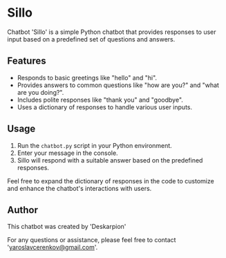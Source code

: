 # Sillo

Chatbot 'Sillo' is a simple Python chatbot that provides responses to user input based on a predefined set of questions and answers.

## Features
- Responds to basic greetings like "hello" and "hi".
- Provides answers to common questions like "how are you?" and "what are you doing?".
- Includes polite responses like "thank you" and "goodbye".
- Uses a dictionary of responses to handle various user inputs.

## Usage
1. Run the `chatbot.py` script in your Python environment.
2. Enter your message in the console.
3. Sillo will respond with a suitable answer based on the predefined responses.

Feel free to expand the dictionary of responses in the code to customize and enhance the chatbot's interactions with users.

## Author
This chatbot was created by 'Deskarpion'

For any questions or assistance, please feel free to contact 'yaroslavcerenkov@gmail.com'.
